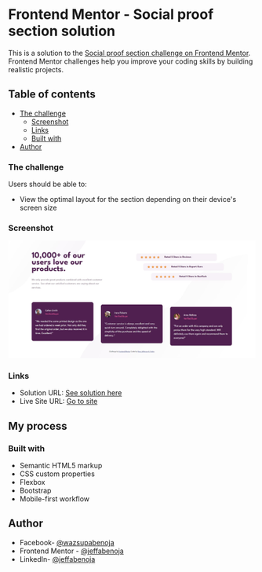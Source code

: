 # Frontend Mentor - Social proof section solution

This is a solution to the [Social proof section challenge on Frontend Mentor](https://www.frontendmentor.io/challenges/social-proof-section-6e0qTv_bA). Frontend Mentor challenges help you improve your coding skills by building realistic projects. 

## Table of contents

- [The challenge](#the-challenge)
  - [Screenshot](#screenshot)
  - [Links](#links)
  - [Built with](#built-with)
- [Author](#author)

### The challenge

Users should be able to:

- View the optimal layout for the section depending on their device's screen size

### Screenshot

![](./images/screenshot.jpg)


### Links

- Solution URL: [See solution here](https://www.frontendmentor.io/solutions/social-proof-section-designed-with-bootstrap-flexbox-and-custom-css-Z0yVGZ8jy4)
- Live Site URL: [Go to site](https://jeffabenoja.github.io/Social-Proof-Section/)

## My process

### Built with

- Semantic HTML5 markup
- CSS custom properties
- Flexbox
- Bootstrap
- Mobile-first workflow

## Author

- Facebook- [@wazsupabenoja](https://www.facebook.com/wazsupabenoja)
- Frontend Mentor - [@jeffabenoja](https://www.frontendmentor.io/profile/jeffabenoja)
- LinkedIn- [@jeffabenoja](https://www.linkedin.com/in/jeffabenoja/)
